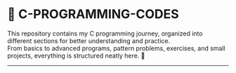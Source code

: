 # 📘 C-PROGRAMMING-CODES

This repository contains my C programming journey, organized into different sections for better understanding and practice.  
From basics to advanced programs, pattern problems, exercises, and small projects, everything is structured neatly here. 🚀

---
